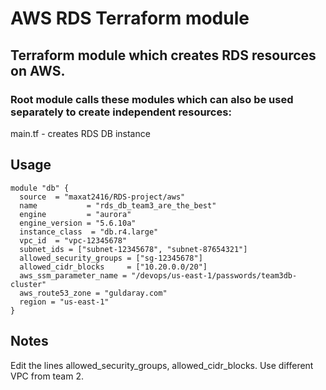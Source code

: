 # AWS RDS Terraform module
## Terraform module which creates RDS resources on AWS.

### Root module calls these modules which can also be used separately to create independent resources:

main.tf - creates RDS DB instance

## Usage
```
module "db" {
  source  = "maxat2416/RDS-project/aws"
  name           = "rds_db_team3_are_the_best"
  engine         = "aurora"
  engine_version = "5.6.10a"
  instance_class  = "db.r4.large"
  vpc_id  = "vpc-12345678"
  subnet_ids = ["subnet-12345678", "subnet-87654321"]
  allowed_security_groups = ["sg-12345678"]
  allowed_cidr_blocks     = ["10.20.0.0/20"]
  aws_ssm_parameter_name = "/devops/us-east-1/passwords/team3db-cluster"
  aws_route53_zone = "guldaray.com"
  region = "us-east-1"
}
```
## Notes
Edit the lines allowed_security_groups, allowed_cidr_blocks. Use different VPC from team 2. 